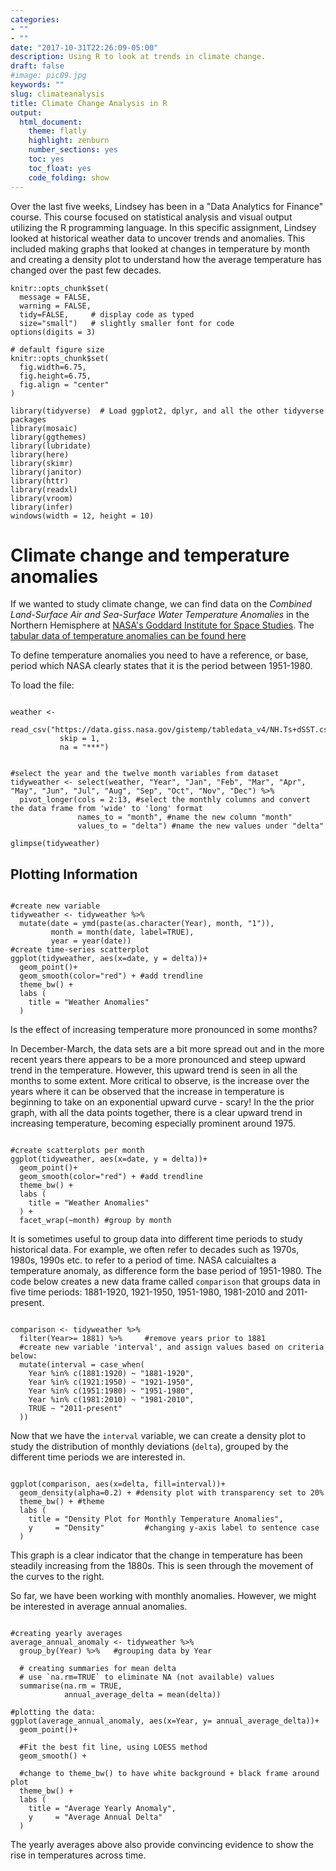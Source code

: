 ```yaml
---
categories:
- ""
- ""
date: "2017-10-31T22:26:09-05:00"
description: Using R to look at trends in climate change.
draft: false
#image: pic09.jpg
keywords: ""
slug: climateanalysis
title: Climate Change Analysis in R
output:
  html_document:
    theme: flatly
    highlight: zenburn
    number_sections: yes
    toc: yes
    toc_float: yes
    code_folding: show
---
```


Over the last five weeks, Lindsey has been in a "Data Analytics for Finance" course. This course focused on statistical analysis and visual output utilizing the R programming language. In this specific assignment, Lindsey looked at historical weather data to uncover trends and anomalies. This included making graphs that looked at changes in temperature by month and creating a density plot to understand how the average temperature has changed over the past few decades.



```{r, setup, include=FALSE}
knitr::opts_chunk$set(
  message = FALSE, 
  warning = FALSE, 
  tidy=FALSE,     # display code as typed
  size="small")   # slightly smaller font for code
options(digits = 3)

# default figure size
knitr::opts_chunk$set(
  fig.width=6.75, 
  fig.height=6.75,
  fig.align = "center"
)
```

```{r load-libraries, include=FALSE}
library(tidyverse)  # Load ggplot2, dplyr, and all the other tidyverse packages
library(mosaic)
library(ggthemes)
library(lubridate)
library(here)
library(skimr)
library(janitor)
library(httr)
library(readxl)
library(vroom)
library(infer)
windows(width = 12, height = 10)
```
# Climate change and temperature anomalies 


If we wanted to study climate change, we can find data on the *Combined Land-Surface Air and Sea-Surface Water Temperature Anomalies* in the Northern Hemisphere at [NASA's Goddard Institute for Space Studies](https://data.giss.nasa.gov/gistemp). The [tabular data of temperature anomalies can be found here](https://data.giss.nasa.gov/gistemp/tabledata_v4/NH.Ts+dSST.txt)

To define temperature anomalies you need to have a reference, or base, period which NASA clearly states that it is the period between 1951-1980.

To load the file:

```{r weather_data, cache=TRUE}

weather <- 
  read_csv("https://data.giss.nasa.gov/gistemp/tabledata_v4/NH.Ts+dSST.csv", 
           skip = 1, 
           na = "***")

```


```{r tidyweather}

#select the year and the twelve month variables from dataset
tidyweather <- select(weather, "Year", "Jan", "Feb", "Mar", "Apr", "May", "Jun", "Jul", "Aug", "Sep", "Oct", "Nov", "Dec") %>% 
  pivot_longer(cols = 2:13, #select the monthly columns and convert the data frame from 'wide' to 'long' format
               names_to = "month", #name the new column "month"
               values_to = "delta") #name the new values under "delta"

glimpse(tidyweather)

```

## Plotting Information


```{r scatter_plot}

#create new variable
tidyweather <- tidyweather %>%
  mutate(date = ymd(paste(as.character(Year), month, "1")),
         month = month(date, label=TRUE),
         year = year(date))
#create time-series scatterplot
ggplot(tidyweather, aes(x=date, y = delta))+
  geom_point()+
  geom_smooth(color="red") + #add trendline
  theme_bw() +
  labs (
    title = "Weather Anomalies"
  )

```

Is the effect of increasing temperature more pronounced in some months? 

In December-March, the data sets are a bit more spread out and in the more recent years there appears to be a more pronounced and steep upward trend in the temperature. However, this upward trend is seen in all the months to some extent. More critical to observe, is the increase over the years where it can be observed that the increase in temperature is beginning to take on an exponential upward curve - scary! In the the prior graph, with all the data points together, there is a clear upward trend in increasing temperature, becoming especially prominent around 1975.

```{r facet_wrap, echo=FALSE}

#create scatterplots per month
ggplot(tidyweather, aes(x=date, y = delta))+
  geom_point()+
  geom_smooth(color="red") + #add trendline
  theme_bw() +
  labs (
    title = "Weather Anomalies"
  ) +
  facet_wrap(~month) #group by month

```


It is sometimes useful to group data into different time periods to study historical data. For example, we often refer to decades such as 1970s, 1980s, 1990s etc. to refer to a period of time. NASA calcuialtes a temperature anomaly, as difference form the base period of 1951-1980. The code below creates a new data frame called `comparison` that groups data in five time periods: 1881-1920, 1921-1950, 1951-1980, 1981-2010 and 2011-present.

```{r intervals}

comparison <- tidyweather %>% 
  filter(Year>= 1881) %>%     #remove years prior to 1881
  #create new variable 'interval', and assign values based on criteria below:
  mutate(interval = case_when(
    Year %in% c(1881:1920) ~ "1881-1920",
    Year %in% c(1921:1950) ~ "1921-1950",
    Year %in% c(1951:1980) ~ "1951-1980",
    Year %in% c(1981:2010) ~ "1981-2010",
    TRUE ~ "2011-present"
  ))

```
Now that we have the `interval` variable, we can create a density plot to study the distribution of monthly deviations (`delta`), grouped by the different time periods we are interested in. 

```{r density_plot}

ggplot(comparison, aes(x=delta, fill=interval))+
  geom_density(alpha=0.2) + #density plot with transparency set to 20%
  theme_bw() + #theme
  labs (
    title = "Density Plot for Monthly Temperature Anomalies",
    y     = "Density"         #changing y-axis label to sentence case
  )

```
This graph is a clear indicator that the change in temperature has been steadily increasing from the 1880s. This is seen through the movement of the curves to the right.


So far, we have been working with monthly anomalies. However, we might be interested in average annual anomalies. 

```{r averaging}

#creating yearly averages
average_annual_anomaly <- tidyweather %>% 
  group_by(Year) %>%   #grouping data by Year
  
  # creating summaries for mean delta 
  # use `na.rm=TRUE` to eliminate NA (not available) values 
  summarise(na.rm = TRUE, 
            annual_average_delta = mean(delta)) 

#plotting the data:
ggplot(average_annual_anomaly, aes(x=Year, y= annual_average_delta))+
  geom_point()+
  
  #Fit the best fit line, using LOESS method
  geom_smooth() +
  
  #change to theme_bw() to have white background + black frame around plot
  theme_bw() +
  labs (
    title = "Average Yearly Anomaly",
    y     = "Average Annual Delta"
  )                         

```
The yearly averages above also provide convincing evidence to show the rise in temperatures across time.
